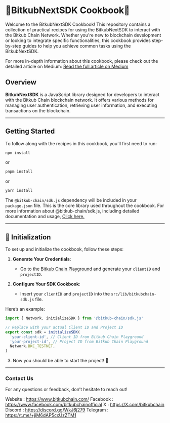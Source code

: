 # 🍴BitkubNextSDK Cookbook🍴

Welcome to the BitkubNextSDK Cookbook! This repository contains a collection of practical recipes for using the BitkubNextSDK to interact with the Bitkub Chain Network. Whether you're new to blockchain development or looking to integrate specific functionalities, this cookbook provides step-by-step guides to help you achieve common tasks using the BitkubNextSDK.

For more in-depth information about this cookbook, please check out the detailed article on Medium:
[Read the full article on Medium](https://medium.com/@fonytas/exploring-the-bitkub-next-sdk-integration-a-walkthrough-of-our-next-js-cookbook-2cc73729d7de)

## Overview

**BitkubNextSDK** is a JavaScript library designed for developers to interact with the Bitkub Chain blockchain network. It offers various methods for managing user authentication, retrieving user information, and executing transactions on the blockchain.

---

## Getting Started

To follow along with the recipes in this cookbook, you'll first need to run:

```bash
npm install
```

or

```bash
pnpm install
```

or

```bash
yarn install
```

The `@bitkub-chain/sdk.js` dependency will be included in your `package.json` file. This is the core library used throughout the cookbook. For more information about @bitkub-chain/sdk.js, including detailed documentation and usage, [Click here.](https://www.npmjs.com/package/@bitkub-chain/sdk.js)

---

## 📝 Initialization

To set up and initialize the cookbook, follow these steps:

1. **Generate Your Credentials**:

   - Go to the [Bitkub Chain Playground](https://playground.bitkubchain.com/) and generate your `clientID` and `projectID`.

2. **Configure Your SDK Cookbook**:
   - Insert your `clientID` and `projectID` into the `src/lib/bitkubchain-sdk.js` file.

Here’s an example:

```javascript
import { Network, initializeSDK } from '@bitkub-chain/sdk.js'

// Replace with your actual Client ID and Project ID
export const sdk = initializeSDK(
  'your-client-id', // Client ID from Bitkub Chain Playground
  'your-project-id', // Project ID from Bitkub Chain Playground
  Network.BKC_TESTNET,
)
```

3. Now you should be able to start the project! 🚀

---

### Contact Us

For any questions or feedback, don’t hesitate to reach out!

Website : https://www.bitkubchain.com/
Facebook : https://www.facebook.com/bitkubchainofficial
X : https://X.com/bitkubchain
Discord : ​​https://discord.gg/WkJ6j279
Telegram : https://t.me/+jiM6dAP5cxUzZTM1
